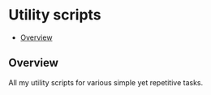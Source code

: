<!-- omit in toc -->
# Utility scripts

- [Overview](#overview)

## Overview

All my utility scripts for various simple yet repetitive tasks.
